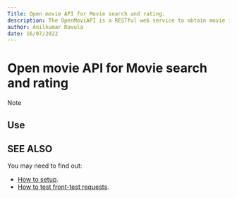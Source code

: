 ```yaml
---
Title: Open movie API for Movie search and rating.
description: The OpenMoviAPI is a RESTful web service to obtain movie information, all content the site are contributed and maintained by our users.
author: Anilkumar Ravula
date: 16/07/2022
---
```


# Open movie API for Movie search and rating

> [!Note] 

## Use 

## SEE ALSO
You may need to find out:
* [How to setup](./how_to_run.md).
* [How to test front-test requests](./how_to_test_request.md).